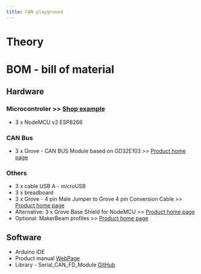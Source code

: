 ```yaml
---
title: CAN playground
---
```

# Theory

# BOM - bill of material
## Hardware
### Microcontroler  >> [Shop example](https://www.seeedstudio.com/NodeMCU-v2-Lua-based-ESP8266-development-kit.html)
- 3 x NodeMCU v2 ESP8266 
### CAN Bus
- 3 x Grove - CAN BUS Module based on GD32E103 >> [Product home page](https://www.seeedstudio.com/Grove-CAN-BUS-Module-based-on-GD32E103-p-5456.html)
### Others
- 3 x cable USB A - microUSB
- 3 x breadboard
- 3 x Grove - 4 pin Male Jumper to Grove 4 pin Conversion Cable >> [Product home page](https://www.seeedstudio.com/Grove-4-pin-Male-Jumper-to-Grove-4-pin-Conversion-Cable-5-PCs-per-Pack.html)
- Alternative: 3 x Grove Base Shield for NodeMCU  >> [Product home page](https://www.seeedstudio.com/Grove-Base-Shield-for-NodeMCU.html) 
- Optional: MakerBeam profiles >> [Product home page](https://www.makerbeam.com)

## Software
- Arduino IDE
- Product manual [WebPage](https://docs.longan-labs.cc/114992978/)
- Library - Serial_CAN_FD_Module [GitHub](https://github.com/Longan-Labs/Serial_CAN_FD_Module)

